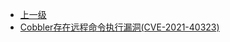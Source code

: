 * [上一级](docs/wy876_poc/)
* [Cobbler存在远程命令执行漏洞(CVE-2021-40323)](docs/wy876_poc/Cobbler/Cobbler%E5%AD%98%E5%9C%A8%E8%BF%9C%E7%A8%8B%E5%91%BD%E4%BB%A4%E6%89%A7%E8%A1%8C%E6%BC%8F%E6%B4%9E%28CVE-2021-40323%29.md)
